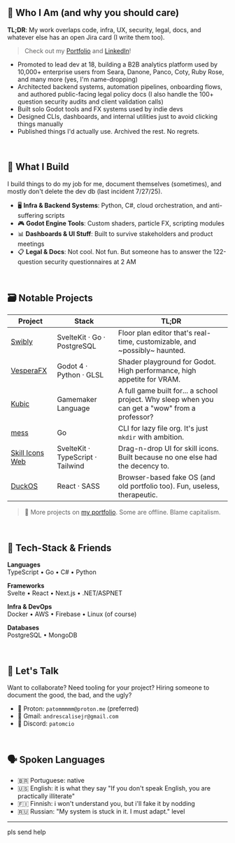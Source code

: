 ## 🦆 Who I Am (and why you should care)

**TL;DR**: My work overlaps code, infra, UX, security, legal, docs, and whatever else has an open Jira card (I write them too).

> Check out my [Portfolio](https://www.devkcud.com) and [LinkedIn](https://www.linkedin.com/in/andre-albanese-junior)!

- Promoted to lead dev at 18, building a B2B analytics platform used by 10,000+ enterprise users from Seara, Danone, Panco, Coty, Ruby Rose, and many more (yes, I'm name-dropping)
- Architected backend systems, automation pipelines, onboarding flows, and authored public-facing legal policy docs (I also handle the 100+ question security audits and client validation calls)
- Built solo Godot tools and FX systems used by indie devs
- Designed CLIs, dashboards, and internal utilities just to avoid clicking things manually
- Published things I'd actually use. Archived the rest. No regrets.

<br>

## 🧪 What I Build

I build things to do my job for me, document themselves (sometimes), and mostly don't delete the dev db (last incident 7/27/25).

- 🖥️ **Infra & Backend Systems**: Python, C#, cloud orchestration, and anti-suffering scripts
- 🎮 **Godot Engine Tools**: Custom shaders, particle FX, scripting modules
- 📊 **Dashboards & UI Stuff**: Built to survive stakeholders and product meetings
- 📋 **Legal & Docs**: Not cool. Not fun. But someone has to answer the 122-question security questionnaires at 2 AM

<br>

## 🗃️ Notable Projects

| Project                                                       | Stack                             | TL;DR                                                                                           |
| ------------------------------------------------------------- | --------------------------------- | ----------------------------------------------------------------------------------------------- |
| [Swibly](https://github.com/swibly)                           | SvelteKit · Go · PostgreSQL       | Floor plan editor that's real-time, customizable, and ~possibly~ haunted.                       |
| [VesperaFX](https://github.com/devkcud/VesperaFX)             | Godot 4 · Python · GLSL           | Shader playground for Godot. High performance, high appetite for VRAM.                          |
| [Kubic](https://github.com/devkcud/Kubic)                     | Gamemaker Language                | A full game built for... a school project. Why sleep when you can get a "wow" from a professor? |
| [mess](https://github.com/devkcud/mess)                       | Go                                | CLI for lazy file org. It's just `mkdir` with ambition.                                         |
| [Skill Icons Web](https://github.com/devkcud/skill-icons-web) | SvelteKit · TypeScript · Tailwind | Drag-n-drop UI for skill icons. Built because no one else had the decency to.                   |
| [DuckOS](https://github.com/devkcud/duckos)                   | React · SASS                      | Browser-based fake OS (and old portfolio too). Fun, useless, therapeutic.                       |

> 🧪 More projects on [my portfolio](https://www.devkcud.com). Some are offline. Blame capitalism.

<br>

## 🧰 Tech-Stack & Friends

**Languages**  
TypeScript • Go • C# • Python

**Frameworks**  
Svelte • React • Next.js • .NET/ASPNET

**Infra & DevOps**  
Docker • AWS • Firebase • Linux (of course)

**Databases**  
PostgreSQL • MongoDB

<br>

## 🤝 Let's Talk

Want to collaborate? Need tooling for your project? Hiring someone to document the good, the bad, and the ugly?

- 📧 Proton: `patommmmm@proton.me` (preferred)
- 📨 Gmail: `andrescalisejr@gmail.com`
- 💬 Discord: `patomcio`

<br>

## 🗣️ Spoken Languages

- 🇧🇷 Portuguese: native
- 🇺🇸 English: it is what they say "If you don't speak English, you are practically illiterate"
- 🇫🇮 Finnish: i won't understand you, but i'll fake it by nodding
- 🇷🇺 Russian: "My system is stuck in it. I must adapt." level

---

pls send help
